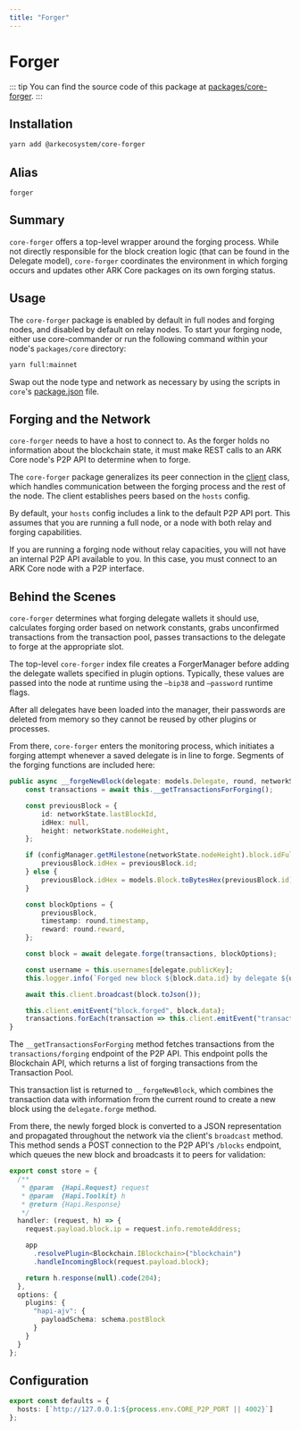 ```yaml
---
title: "Forger"
---
```


# Forger

::: tip
You can find the source code of this package at [packages/core-forger](https://github.com/ARKEcosystem/core/tree/develop/packages/core-forger).
:::

## Installation

```bash
yarn add @arkecosystem/core-forger
```

## Alias

`forger`

## Summary

`core-forger` offers a top-level wrapper around the forging process. While not directly responsible for the block creation logic (that can be found in the Delegate model), `core-forger` coordinates the environment in which forging occurs and updates other ARK Core packages on its own forging status.

## Usage

The `core-forger` package is enabled by default in full nodes and forging nodes, and disabled by default on relay nodes. To start your forging node, either use core-commander or run the following command within your node's `packages/core` directory:

```bash
yarn full:mainnet
```

Swap out the node type and network as necessary by using the scripts in `core`'s [package.json](https://github.com/ARKEcosystem/core/blob/develop/packages/core/package.json) file.

## Forging and the Network

`core-forger` needs to have a host to connect to. As the forger holds no information about the blockchain state, it must make REST calls to an ARK Core node's P2P API to determine when to forge.

The `core-forger` package generalizes its peer connection in the [client](https://github.com/ARKEcosystem/core/blob/develop/packages/core-forger/src/client.ts) class, which handles communication between the forging process and the rest of the node. The client establishes peers based on the `hosts` config.

By default, your `hosts` config includes a link to the default P2P API port. This assumes that you are running a full node, or a node with both relay and forging capabilities.

If you are running a forging node without relay capacities, you will not have an internal P2P API available to you. In this case, you must connect to an ARK Core node with a P2P interface.

## Behind the Scenes

`core-forger` determines what forging delegate wallets it should use, calculates forging order based on network constants, grabs unconfirmed transactions from the transaction pool, passes transactions to the delegate to forge at the appropriate slot.

The top-level `core-forger` index file creates a ForgerManager before adding the delegate wallets specified in plugin options. Typically, these values are passed into the node at runtime using the `—bip38` and `—password` runtime flags.

After all delegates have been loaded into the manager, their passwords are deleted from memory so they cannot be reused by other plugins or processes.

From there, `core-forger` enters the monitoring process, which initiates a forging attempt whenever a saved delegate is in line to forge. Segments of the forging functions are included here:

```ts
public async __forgeNewBlock(delegate: models.Delegate, round, networkState: NetworkState) {
    const transactions = await this.__getTransactionsForForging();

    const previousBlock = {
        id: networkState.lastBlockId,
        idHex: null,
        height: networkState.nodeHeight,
    };

    if (configManager.getMilestone(networkState.nodeHeight).block.idFullSha256) {
        previousBlock.idHex = previousBlock.id;
    } else {
        previousBlock.idHex = models.Block.toBytesHex(previousBlock.id);
    }

    const blockOptions = {
        previousBlock,
        timestamp: round.timestamp,
        reward: round.reward,
    };

    const block = await delegate.forge(transactions, blockOptions);

    const username = this.usernames[delegate.publicKey];
    this.logger.info(`Forged new block ${block.data.id} by delegate ${username} (${delegate.publicKey})`);

    await this.client.broadcast(block.toJson());

    this.client.emitEvent("block.forged", block.data);
    transactions.forEach(transaction => this.client.emitEvent("transaction.forged", transaction));
}
```

The `__getTransactionsForForging` method fetches transactions from the `transactions/forging` endpoint of the P2P API. This endpoint polls the Blockchain API, which returns a list of forging transactions from the Transaction Pool.

This transaction list is returned to `__forgeNewBlock`, which combines the transaction data with information from the current round to create a new block using the `delegate.forge` method.

From there, the newly forged block is converted to a JSON representation and propagated throughout the network via the client's `broadcast` method. This method sends a POST connection to the P2P API's `/blocks` endpoint, which queues the new block and broadcasts it to peers for validation:

```ts
export const store = {
  /**
   * @param  {Hapi.Request} request
   * @param  {Hapi.Toolkit} h
   * @return {Hapi.Response}
   */
  handler: (request, h) => {
    request.payload.block.ip = request.info.remoteAddress;

    app
      .resolvePlugin<Blockchain.IBlockchain>("blockchain")
      .handleIncomingBlock(request.payload.block);

    return h.response(null).code(204);
  },
  options: {
    plugins: {
      "hapi-ajv": {
        payloadSchema: schema.postBlock
      }
    }
  }
};
```

## Configuration

```ts
export const defaults = {
  hosts: [`http://127.0.0.1:${process.env.CORE_P2P_PORT || 4002}`]
};
```
